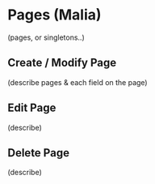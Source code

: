 # Pages (Malia)
(pages, or singletons..)

## Create / Modify Page 
(describe pages & each field on the page)

## Edit Page
(describe)

## Delete Page
(describe)
